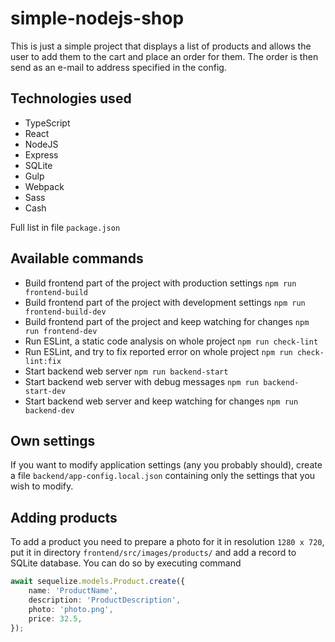 # simple-nodejs-shop
This is just a simple project that displays a list of products and allows the user to add them to the cart and place an order for them.
The order is then send as an e-mail to address specified in the config.

## Technologies used
* TypeScript
* React
* NodeJS
* Express
* SQLite
* Gulp
* Webpack
* Sass
* Cash

Full list in file `package.json`

## Available commands
* Build frontend part of the project with production settings `npm run frontend-build`
* Build frontend part of the project with development settings `npm run frontend-build-dev`
* Build frontend part of the project and keep watching for changes `npm run frontend-dev`
* Run ESLint, a static code analysis on whole project `npm run check-lint`
* Run ESLint, and try to fix reported error on whole project `npm run check-lint:fix`
* Start backend web server `npm run backend-start`
* Start backend web server with debug messages `npm run backend-start-dev`
* Start backend web server and keep watching for changes `npm run backend-dev`

## Own settings
If you want to modify application settings (any you probably should), create a file `backend/app-config.local.json` containing only the settings that you wish to modify.

## Adding products
To add a product you need to prepare a photo for it in resolution `1280 x 720`, put it in directory `frontend/src/images/products/` and add a record to SQLite database. You can do so by executing command
```typescript
await sequelize.models.Product.create({
    name: 'ProductName',
    description: 'ProductDescription',
    photo: 'photo.png',
    price: 32.5,
});
``` 